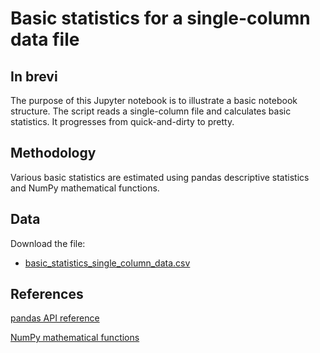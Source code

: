 # Basic statistics for a single-column data file

## In brevi

The purpose of this Jupyter notebook is to illustrate a basic notebook structure. The script reads a single-column file and calculates basic statistics. It progresses from quick-and-dirty to pretty.

## Methodology

Various basic statistics are estimated using pandas descriptive statistics and NumPy mathematical functions.

## Data

Download the  file:

- [basic_statistics_single_column_data.csv](https://drive.google.com/open?id=1TEMthfmiNQDUC78-JupolqKRdZpUe3hv)

## References

[pandas API reference](https://pandas.pydata.org/pandas-docs/stable/basics.html#descriptive-statistics)

[NumPy mathematical functions](https://docs.scipy.org/doc/numpy-1.13.0/reference/routines.math.html)
